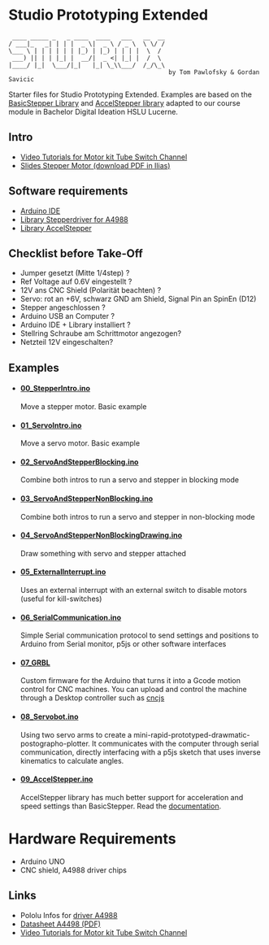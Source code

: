 # Studio Prototyping Extended

```
 ____ _____ _   _ ____  ____   ___   __  __
/ ___|_   _| | | |  _ \|  _ \ / _ \  \ \/ /
\___ \ | | | | | | |_) | |_) | | | |  \  /
 ___) || | | |_| |  __/|  _ <| |_| |  /  \
|____/ |_|  \___/|_|   |_| \_\\___/  /_/\_\                  
                                            by Tom Pawlofsky & Gordan Savicic
```

Starter files for Studio Prototyping Extended. Examples are based on the [BasicStepper Library](https://github.com/laurb9/StepperDriver) and [AccelStepper library](https://www.airspayce.com/mikem/arduino/AccelStepper/) adapted to our course module in Bachelor Digital Ideation HSLU Lucerne.

## Intro 

   - [Video Tutorials for Motor kit Tube Switch Channel](https://tube.switch.ch/channels/Dcqw1ga3NL)
   - [Slides Stepper Motor (download PDF in Ilias)](https://elearning.hslu.ch/ilias/goto.php?target=file_5832681_download&client_id=hslu)
 
## Software requirements
 
   - [Arduino IDE ](https://www.arduino.cc/en/software)
   - [Library Stepperdriver for A4988](https://github.com/laurb9/StepperDriver)
   - [Library AccelStepper](https://www.airspayce.com/mikem/arduino/AccelStepper/index.html)

 ## Checklist before Take-Off
 
   - Jumper gesetzt (Mitte 1/4step) ? 
   - Ref Voltage auf 0.6V eingestellt ?
   - 12V ans CNC Shield (Polarität beachten) ?
   - Servo: rot an +6V, schwarz GND am Shield, Signal Pin an SpinEn (D12)
   - Stepper angeschlossen ? 
   - Arduino USB an Computer ?
   - Arduino IDE + Library installiert ?
   - Stellring Schraube am Schrittmotor angezogen?
   - Netzteil 12V eingeschalten?
  
## Examples

 - #### [00_StepperIntro.ino](00_StepperIntro/)
    Move a stepper motor. Basic example
 - #### [01_ServoIntro.ino](01_ServoIntro/)
    Move a servo motor. Basic example
 - #### [02_ServoAndStepperBlocking.ino](02_ServoAndStepperBlocking/)
    Combine both intros to run a servo and stepper in blocking mode
 - #### [03_ServoAndStepperNonBlocking.ino](./03_ServoAndStepperNonBlocking/)
    Combine both intros to run a servo and stepper in non-blocking mode
 - #### [04_ServoAndStepperNonBlockingDrawing.ino](./04_ServoAndStepperNonBlockingDrawing/)
    Draw something with servo and stepper attached
 - #### [05_ExternalInterrupt.ino](./05_ExternalInterrupt/)
    Uses an external interrupt with an external switch to disable motors (useful for kill-switches)
 - #### [06_SerialCommunication.ino](./06_SerialCommunication/)
    Simple Serial communication protocol to send settings and positions to Arduino from Serial monitor, p5js or other software interfaces
- #### [07_GRBL](./07_GRBL/)
    Custom firmware for the Arduino that turns it into a Gcode motion control for CNC machines. You can upload and control the machine through a Desktop controller such as [cncjs](https://cnc.js.org/)
- #### [08_Servobot.ino](./08_Servobot/)
    Using two servo arms to create a mini-rapid-prototyped-drawmatic-postographo-plotter. It communicates with the computer through serial communication, directly interfacing with a p5js sketch that uses inverse kinematics to calculate angles.
- #### [09_AccelStepper.ino](./09_AccelStepper/)
    AccelStepper library has much better support for acceleration and speed settings than BasicStepper. Read the [documentation](https://www.airspayce.com/mikem/arduino/AccelStepper/).

# Hardware Requirements
  - Arduino UNO
  - CNC shield, A4988 driver chips

## Links
   - Pololu Infos for [driver A4988](https://www.pololu.com/product/1182) 
   - [Datasheet A4498 (PDF)](https://www.tme.eu/Document/25459777e672c305e474897eef284f74/POLOLU-2128.pdf)
   - [Video Tutorials for Motor kit Tube Switch Channel](https://tube.switch.ch/channels/Dcqw1ga3NL)
